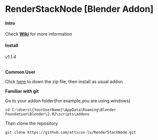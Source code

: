 

# RenderStackNode [Blender Addon]

#### Intro

Check [**Wiki**](https://github.com/atticus-lv/RenderStackNode/wiki) for more information

#### Install 

###### v1.1.4

**Common User**

Click [here](https://github.com/atticus-lv/RenderStackNode/archive/main.zip) to down the zip file, then install as usual addon

**Familiar with git**

Go to your addon folder(For example,you are using windows)

`cd C:\Users\{YourUserName}\AppData\Roaming\Blender Foundation\Blender\2.92\scripts\addons`

Then clone the repository

`git clone https://github.com/atticus-lv/RenderStackNode.git`

